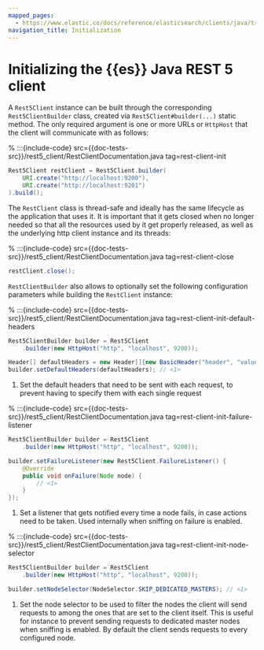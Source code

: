 ```yaml
---
mapped_pages:
  - https://www.elastic.co/docs/reference/elasticsearch/clients/java/transport/rest5-client/usage/initialization.html
navigation_title: Initialization
---
```


# Initializing the {{es}} Java REST 5 client 

A `Rest5Client` instance can be built through the corresponding `Rest5ClientBuilder` class, created via `Rest5Client#builder(...)` static method. The only required argument is one or more URLs or `HttpHost` that the client will communicate with as follows:

% :::{include-code} src={{doc-tests-src}}/rest5_client/RestClientDocumentation.java tag=rest-client-init
```java
Rest5Client restClient = Rest5Client.builder(
    URI.create("http://localhost:9200"),
    URI.create("http://localhost:9201")
).build();
```

The `RestClient` class is thread-safe and ideally has the same lifecycle as the application that uses it. It is important that it gets closed when no longer needed so that all the resources used by it get properly released, as well as the underlying http client instance and its threads:

% :::{include-code} src={{doc-tests-src}}/rest5_client/RestClientDocumentation.java tag=rest-client-close
```java
restClient.close();
```

`RestClientBuilder` also allows to optionally set the following configuration parameters while building the `RestClient` instance:

% :::{include-code} src={{doc-tests-src}}/rest5_client/RestClientDocumentation.java tag=rest-client-init-default-headers
```java
Rest5ClientBuilder builder = Rest5Client
    .builder(new HttpHost("http", "localhost", 9200));

Header[] defaultHeaders = new Header[]{new BasicHeader("header", "value")};
builder.setDefaultHeaders(defaultHeaders); // <1>
```

1. Set the default headers that need to be sent with each request, to prevent having to specify them with each single request


% :::{include-code} src={{doc-tests-src}}/rest5_client/RestClientDocumentation.java tag=rest-client-init-failure-listener
```java
Rest5ClientBuilder builder = Rest5Client
    .builder(new HttpHost("http", "localhost", 9200));

builder.setFailureListener(new Rest5Client.FailureListener() {
    @Override
    public void onFailure(Node node) {
        // <1>
    }
});
```

1. Set a listener that gets notified every time a node fails,  in case actions need to be taken. Used internally when sniffing on failure is enabled.


% :::{include-code} src={{doc-tests-src}}/rest5_client/RestClientDocumentation.java tag=rest-client-init-node-selector
```java
Rest5ClientBuilder builder = Rest5Client
    .builder(new HttpHost("http", "localhost", 9200));

builder.setNodeSelector(NodeSelector.SKIP_DEDICATED_MASTERS); // <1>
```

1. Set the node selector to be used to filter the nodes the client will send requests to among the ones that are set to the client itself. This is useful for instance to prevent sending requests to dedicated master nodes when sniffing is enabled. By default the client sends requests to every configured node.

<!--
TODO - Replacement?
```java
RestClientBuilder builder = RestClient.builder(
        new HttpHost("localhost", 9200, "http"));
builder.setRequestConfigCallback(
    new RestClientBuilder.RequestConfigCallback() {
        @Override
        public RequestConfig.Builder customizeRequestConfig(
                RequestConfig.Builder requestConfigBuilder) {
            return requestConfigBuilder.setSocketTimeout(10000); <1>
        }
    });
```

1. Set a callback that allows to modify the default request configuration (e.g. request timeouts, authentication, or anything that the [`org.apache.http.client.config.RequestConfig.Builder`](https://hc.apache.org/httpcomponents-client-4.5.x/current/httpclient/apidocs/org/apache/http/client/config/RequestConfig.Builder.html) allows to set)
-->

<!--
TODO - Replacement?
```java
RestClientBuilder builder = RestClient.builder(
    new HttpHost("localhost", 9200, "http"));
builder.setHttpClientConfigCallback(new HttpClientConfigCallback() {
        @Override
        public HttpAsyncClientBuilder customizeHttpClient(
                HttpAsyncClientBuilder httpClientBuilder) {
            return httpClientBuilder.setProxy(
                new HttpHost("proxy", 9000, "http"));  <1>
        }
    });
```

1. Set a callback that allows to modify the http client configuration (e.g. encrypted communication over ssl, or anything that the [`org.apache.http.impl.nio.client.HttpAsyncClientBuilder`](https://hc.apache.org/httpcomponents-asyncclient-4.1.x/current/httpasyncclient/apidocs/org/apache/http/impl/nio/client/HttpAsyncClientBuilder.html) allows to set)

-->
